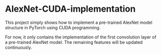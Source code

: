# AlexNet-CUDA-implementation
This project simply shows how to implement a pre-trained AlexNet model structure in PyTorch using CUDA programming.

For now, it only contains the implementation of the first convolution layer of a pre-trained AlexNet model. The remaining features will be updated continuously.
